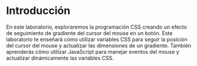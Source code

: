 # Introducción

En este laboratorio, exploraremos la programación CSS creando un efecto de seguimiento de gradiente del cursor del mouse en un botón. Este laboratorio te enseñará cómo utilizar variables CSS para seguir la posición del cursor del mouse y actualizar las dimensiones de un gradiente. También aprenderás cómo utilizar JavaScript para manejar eventos del mouse y actualizar dinámicamente las variables CSS.

